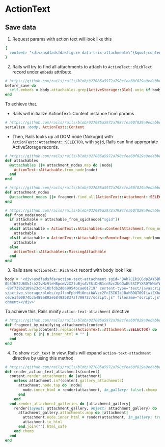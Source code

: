 # ActionText

## Save data

1. Request params with action text will look like this

```ruby
{
  content: "<div>asdfadsfda<figure data-trix-attachment=\"{&quot;contentType&quot;:&quot;text/javascript&quot;,&quot;filename&quot;:&quot;script.js&quot;,&quot;filesize&quot;:1217,&quot;sgid&quot;:&quot;BAh7CEkiCGdpZAY6BkVUSSIvZ2lkOi8vYXBwL0FjdGl2ZVN0b3JhZ2U6OkJsb2IvMz9leHBpcmVzX2luBjsAVEkiDHB1cnBvc2UGOwBUSSIPYXR0YWNoYWJsZQY7AFRJIg9leHBpcmVzX2F0BjsAVDA=--89f739b2109a23cb410bfdb2d0a9954bcae01719&quot;,&quot;url&quot;:&quot;http://localhost:60100/rails/active_storage/blobs/eyJfcmFpbHMiOnsibWVzc2FnZSI6IkJBaHBDQT09IiwiZXhwIjpudWxsLCJwdXIiOiJibG9iX2lkIn19--ace3e1f00074b3a489a892e68492b8372f799727/script.js&quot;}\" data-trix-content-type=\"text/javascript\" class=\"attachment attachment--file attachment--js\"><figcaption class=\"attachment__caption\"><span class=\"attachment__name\">script.js</span> <span class=\"attachment__size\">1.19 KB</span></figcaption></figure></div>"
}
```

2. Rails will try to find all attachments to attach to `ActiveText::RichText` record under `embeds` attribute.

```ruby
# https://github.com/rails/rails/blob/027085a5972a798cfea60f829a9edabbd67a2818/actiontext/app/models/action_text/rich_text.rb#L17
before_save do
  self.embeds = body.attachables.grep(ActiveStorage::Blob).uniq if body.present?
end
```

To achieve that.

- Rails will initialize ActionText::Content instance from params

```ruby
# https://github.com/rails/rails/blob/027085a5972a798cfea60f829a9edabbd67a2818/actiontext/app/models/action_text/rich_text.rb#L11
serialize :body, ActionText::Content
```

- Then, Rails looks up all DOM node (Nokogiri) with `ActionText::Attachment::SELECTOR`, with `sgid`, Rails can find appropriate ActiveStorage records.

```ruby
# https://github.com/rails/rails/blob/027085a5972a798cfea60f829a9edabbd67a2818/actiontext/lib/action_text/content.rb#L53
def attachables
  @attachables ||= attachment_nodes.map do |node|
    ActionText::Attachable.from_node(node)
  end
end

# https://github.com/rails/rails/blob/027085a5972a798cfea60f829a9edabbd67a2818/actiontext/lib/action_text/content.rb#L113
def attachment_nodes
  @attachment_nodes ||= fragment.find_all(ActionText::Attachment::SELECTOR)
end

# https://github.com/rails/rails/blob/027085a5972a798cfea60f829a9edabbd67a2818/actiontext/lib/action_text/attachable.rb#L10
def from_node(node)
  if attachable = attachable_from_sgid(node["sgid"])
    attachable
  elsif attachable = ActionText::Attachables::ContentAttachment.from_node(node)
    attachable
  elsif attachable = ActionText::Attachables::RemoteImage.from_node(node)
    attachable
  else
    ActionText::Attachables::MissingAttachable
  end
end
```

3. Rails save `ActionText::RichText` record with body look like:

```ruby
body = '<div>asdfadsfda<action-text-attachment sgid="BAh7CEkiCGdpZAY6BkVUSSIvZ2lkOi8vYXBwL0FjdGl2ZVN
0b3JhZ2U6OkJsb2IvMz9leHBpcmVzX2luBjsAVEkiDHB1cnBvc2UGOwBUSSIPYXR0YWNoYWJsZQY7AFRJIg9leHBpcmVzX2F0BjsAVDA=-
-89f739b2109a23cb410bfdb2d0a9954bcae01719" content-type="text/javascript" url="http://localhost:60100/rail
s/active_storage/blobs/eyJfcmFpbHMiOnsibWVzc2FnZSI6IkJBaHBDQT09IiwiZXhwIjpudWxsLCJwdXIiOiJibG9iX2lkIn19--a
ce3e1f00074b3a489a892e68492b8372f799727/script.js" filename="script.js" filesize="1217"></action-text-atta
chment></div>'
```

To achieve this, Rails minify `action-text-attachment` directive

```ruby
# https://github.com/rails/rails/blob/027085a5972a798cfea60f829a9edabbd67a2818/actiontext/lib/action_text/attachments/minification.rb#L9
def fragment_by_minifying_attachments(content)
  Fragment.wrap(content).replace(ActionText::Attachment::SELECTOR) do |node|
    node.tap { |n| n.inner_html = "" }
  end
end
```

4. To show `rich_text` in view, Rails will expand `action-text-attachment` directive by using this method

```ruby
# https://github.com/rails/rails/blob/027085a5972a798cfea60f829a9edabbd67a2818/actiontext/app/helpers/action_text/content_helper.rb#L20
def render_action_text_attachments(content)
  content.render_attachments do |attachment|
    unless attachment.in?(content.gallery_attachments)
      attachment.node.tap do |node|
        node.inner_html = render(attachment, in_gallery: false).chomp
      end
    end
  end.render_attachment_galleries do |attachment_gallery|
    render(layout: attachment_gallery, object: attachment_gallery) do
      attachment_gallery.attachments.map do |attachment|
        attachment.node.inner_html = render(attachment, in_gallery: true).chomp
        attachment.to_html
      end.join("").html_safe
    end.chomp
  end
end
```
